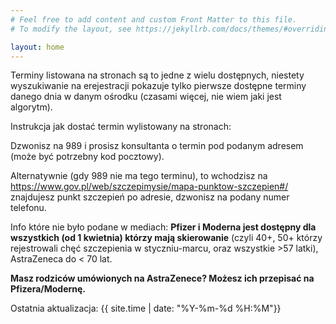 ```yaml
---
# Feel free to add content and custom Front Matter to this file.
# To modify the layout, see https://jekyllrb.com/docs/themes/#overriding-theme-defaults

layout: home
---
```


Terminy listowana na stronach są to jedne z wielu dostępnych, niestety wyszukiwanie na erejestracji pokazuje tylko pierwsze dostępne terminy danego dnia w danym ośrodku (czasami więcej, nie wiem jaki jest algorytm).

Instrukcja jak dostać termin wylistowany na stronach:

Dzwonisz na 989 i prosisz konsultanta o termin pod podanym adresem (może być potrzebny kod pocztowy).

Alternatywnie (gdy 989 nie ma tego terminu), to wchodzisz na https://www.gov.pl/web/szczepimysie/mapa-punktow-szczepien#/ znajdujesz punkt szczepień po adresie, dzwonisz na podany numer telefonu.

Info które nie było podane w mediach: **Pfizer i Moderna jest dostępny dla wszystkich (od 1 kwietnia) którzy mają skierowanie** (czyli 40+, 50+ którzy rejestrowali chęć szczepienia w styczniu-marcu, oraz wszystkie >57 latki), AstraZeneca do < 70 lat.

**Masz rodziców umówionych na AstraZenece? Możesz ich przepisać na Pfizera/Modernę.**

Ostatnia aktualizacja: {{ site.time | date: "%Y-%m-%d %H:%M"}}

